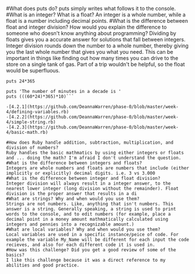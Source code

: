 #What does puts do?
puts simply writes what follows it to the console.
#What is an integer? What is a float?
An integer is a whole number, while a float is a number including decimal points.
#What is the difference between float and integer division? How would you explain the difference to someone who doesn't know anything about programming?
Dividing by floats gives you a accurate answer for solutions that fall between integers. Integer division rounds down the number to a whole number, thereby giving you the last whole number that gives you what you need. This can be important in things like finding out how many times you can drive to the store on a single tank of gas. Part of a trip wouldn't be helpful, so the float would be superfluous.

```puts 'The number of hours in a year is '
puts 24*365

puts 'The number of minutes in a decade is '
puts (((60*24)*365)*10)```

-[4.2.1](https://github.com/DeannaWarren/phase-0/blob/master/week-4/defining-variables.rb)
-[4.2.2](https://github.com/DeannaWarren/phase-0/blob/master/week-4/simple-string.rb)
-[4.2.3](https://github.com/DeannaWarren/phase-0/blob/master/week-4/basic-math.rb)

#How does Ruby handle addition, subtraction, multiplication, and division of numbers?
Ruby handles the basic mathmatics by using either integers or floats and ... doing the math? I'm afraid I don't understand the question.
#What is the difference between integers and floats?
Integers are whole numbers and floats are numbers that include (either implicitly or explicitly) decimal digits. i.e. 3 vs 3.000
#What is the difference between integer and float division?
Integer division will always result in a integer answer, to the nearest lower integer (long division without the remainder). Float division is the proper answer that results in a di
#What are strings? Why and when would you use them?
Strings are not numbers. Like, anything that isn't numbers. This answer is a string. Generally speaking, a string is used to print words to the console, and to edit numbers (for example, place a decimal point in a money amount mathmatically calculated using integers and pennies into a recognizable amount.)
#What are local variables? Why and when would you use them?
Local variables are used in a specific instance/peice of code. For example the variable My_Name will be different for each input the code recieves, and also for each different code it is used in.
#How was this challenge? Did you get a good review of some of the basics?
I like this challenge because it was a direct reference to my abilities and good practice.